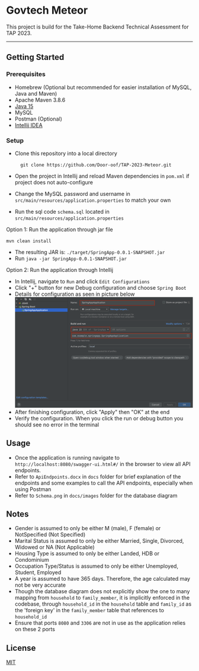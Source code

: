 # Govtech Meteor

This project is build for the Take-Home Backend Technical Assessment for TAP 2023.

---
## Getting Started

### Prerequisites
- Homebrew (Optional but recommended for easier installation of MySQL, Java and Maven)
- Apache Maven 3.8.6
- [Java 15](https://www.techspot.com/downloads/5552-java-15-jdk.html)
- MySQL
- Postman (Optional)
- [Intellij IDEA](https://www.jetbrains.com/idea/download)

### Setup
- Clone this repository into a local directory


        git clone https://github.com/Door-oof/TAP-2023-Meteor.git


- Open the project in Intellij and reload Maven dependencies in `pom.xml` if project does not auto-configure
- Change the MySQL password and username in `src/main/resources/application.properties` to match your own
- Run the sql code `schema.sql` located in `src/main/resources/application.properties`

Option 1: Run the application through jar file

    mvn clean install

- The resulting JAR is: `./target/SpringApp-0.0.1-SNAPSHOT.jar`
- Run `java -jar SpringApp-0.0.1-SNAPSHOT.jar`

Option 2: Run the application through Intellij
- In Intellij, navigate to `Run` and click `Edit Configurations`
- Click "+" button for new Debug configuration and choose `Spring Boot`
- Details for configuration as seen in picture below
![configuration](docs/images/Screenshot.png)
- After finishing configuration, click "Apply" then "OK" at the end
- Verify the configuration. When you click the run or debug button you should see no error in the terminal

## Usage
- Once the application is running navigate to `http://localhost:8080/swagger-ui.html#/` in the browser to view all API endpoints.
- Refer to `ApiEndpoints.docx` in `docs` folder for brief explanation of the endpoints and some examples to call the API endpoints, especially when using Postman
- Refer to `Schema.png` in `docs/images` folder for the database diagram

## Notes
- Gender is assumed to only be either M (male), F (female) or NotSpecified (Not Specified)
- Marital Status is assumed to only be either Married, Single, Divorced, Widowed or NA (Not Applicable)
- Housing Type is assumed to only be either Landed, HDB or Condominium
- Occupation Type/Status is assumed to only be either Unemployed, Student, Employed
- A year is assumed to have 365 days. Therefore, the age calculated may not be very accurate
- Though the database diagram does not explicitly show the one to many mapping from `household` to `family_member`, it is implicitly enforced in the codebase, through `household_id` in the `household` table 
and `family_id` as the 'foreign key' in the `family_member` table that references to `household_id`
- Ensure that ports `8080` and `3306` are not in use as the application relies on these 2 ports

## License
[MIT](LICENSE)
